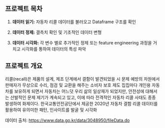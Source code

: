 ## 프로젝트 목차
1. **데이터 읽기:** 자동차 리콜 데이터를 불러오고 Dataframe 구조를 확인
    
2. **데이터 정제:** 결측치 확인 및 기초적인 데이터 변형
   
3. **데이터 시각화:** 각 변수 별로 추가적인 정제 또는 feature engineering 과정을 거치고 시각화를 통하여 데이터의 특성 파악
    
    
## 프로젝트 개요

리콜(recall)은 제품의 설계, 제조 단계에서 결함이 발견되었을 시 문제 예방의 차원에서 판매자가 무상으로 수리, 점검 및 교환을 해주는 소비자 보호 제도
집집마다 개인용 자동차를 보유하게 되면서 자동차는 어느덧 우리 삶의 일상재가 되었지만, 
안전성에 대해서는 산발적인 문제 제기가 계속되고 있고, 이에 따라 전격적인 자동차 리콜 사태도 종종 발생하여 화제이다.
한국교통안전공단에서 제공한 2020년 자동차 결함 리콜 데이터를 활용하여 유의미한 패턴, 인사이트를 발굴 및 시각화
    
데이터 출처:
https://www.data.go.kr/data/3048950/fileData.do
